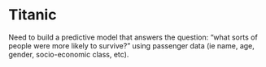 # Titanic
Need to build a predictive model that answers the question: “what sorts of people were more likely to survive?” using passenger data (ie name, age, gender, socio-economic class, etc).
